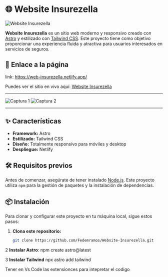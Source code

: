 # 🌐 Website Insurezella

![Website Insurezella](https://github.com/user-attachments/assets/dded9d60-7674-4fd6-944b-2e66595af942)

**Website Insurezella** es un sitio web moderno y responsivo creado con [Astro](https://astro.build/) y estilizado con [Tailwind CSS](https://tailwindcss.com/). Este proyecto tiene como objetivo proporcionar una experiencia fluida y atractiva para usuarios interesados en servicios de seguros.

## 🚀 Enlace a la página
link: https://web-insurezella.netlify.app/

Puedes ver el sitio en vivo aquí: [Website Insurezella](https://web-insurezella.netlify.app/)

---

![Captura 1](https://github.com/user-attachments/assets/dded9d60-7674-4fd6-944b-2e66595af942)
![Captura 2](https://github.com/user-attachments/assets/866357e5-993b-4eaf-912a-b840411c658c)

---

## ✨ Características

- **Framework:** Astro
- **Estilizado:** Tailwind CSS
- **Diseño:** Totalmente responsivo para móviles y desktop
- **Despliegue:** Netlify

## 🛠 Requisitos previos

Antes de comenzar, asegúrate de tener instalado [Node.js](https://nodejs.org/). Este proyecto utiliza `npm` para la gestión de paquetes y la instalación de dependencias.

## 📦 Instalación

Para clonar y configurar este proyecto en tu máquina local, sigue estos pasos:

1. **Clona este repositorio:**

   ```bash
   git clone https://github.com/Fedemramos/Website-Insurezella.git

2 **Instalar Astro**:
   npm create astro@latest

3 **Instalar Tailwind**
  npx astro add tailwind

Tener en Vs Code las extensionces para intepretar el codigo
